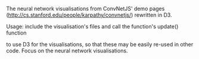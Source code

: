 The neural network visualisations from ConvNetJS' demo pages (http://cs.stanford.edu/people/karpathy/convnetjs/) rewritten in D3.

Usage: include the visualisation's files and call the function's update() function

to use D3 for the visualisations, so that these may be easily re-used in other code. Focus on the neural network visualisations.
